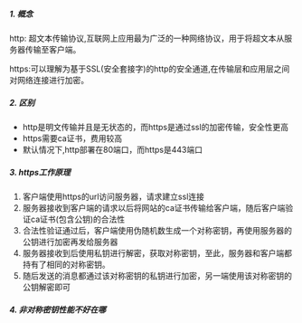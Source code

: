 ##### 1. 概念

http: 超文本传输协议,互联网上应用最为广泛的一种网络协议，用于将超文本从服务器传输至客户端。

https:可以理解为基于SSL(安全套接字)的http的安全通道,在传输层和应用层之间对网络连接进行加密。

##### 2. 区别

- http是明文传输并且是无状态的，而https是通过ssl的加密传输，安全性更高
- https需要ca证书，费用较高
- 默认情况下,http部署在80端口，而https是443端口

##### 3. https工作原理

1. 客户端使用https的url访问服务器，请求建立ssl连接
2. 服务器接收到客户端的请求以后将网站的ca证书传输给客户端，随后客户端验证ca证书(包含公钥)的合法性
3. 合法性验证通过后，客户端使用伪随机数生成一个对称密钥，再使用服务器的公钥进行加密再发给服务器
4. 服务器接收到后使用私钥进行解密，获取对称密钥，至此，服务器和客户端都持有了相同的对称密钥。
5. 随后发送的消息都通过该对称密钥的私钥进行加密，另一端使用该对称密钥的公钥解密即可

##### 4. 非对称密钥性能不好在哪

​	





